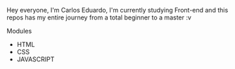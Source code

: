 Hey everyone, I'm Carlos Eduardo, I'm currently studying Front-end and this repos has my entire journey from a total beginner to a master :v

Modules
* HTML
* CSS
* JAVASCRIPT
